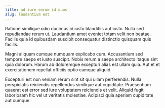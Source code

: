 ```yaml
---
title: ad iure earum id quos
slug: laudantium est
---
```


Ratione similique odio ducimus id iusto blanditiis aut iusto. Nulla sed repudiandae rerum ut. Laudantium amet eveniet totam velit non beatae. Facilis quia id quibusdam suscipit consequatur distinctio quisquam quis facilis.

Magni aliquam cumque numquam explicabo cum. Accusantium sed tempore saepe et iusto suscipit. Nobis rerum a saepe architecto itaque sint quia dolorum. Harum ab doloremque excepturi alias est ullam quia. Aut et et exercitationem repellat officiis optio cumque aliquid.

Excepturi est non veniam rerum sint sit qui ullam perferendis. Nulla perspiciatis reiciendis repellendus similique aut cupiditate. Praesentium quaerat est error sed iure voluptatem reiciendis et velit. Aliquid fugit laboriosam hic vel ut veritatis molestiae. Adipisci quia aperiam cupiditate aut cumque.

